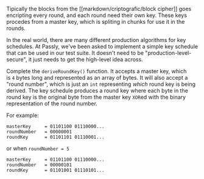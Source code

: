 Tipically the blocks from the [[markdown/criptografic/block cipher]] goes encripting every round, and each round need their own key. These keys procedes from a master key, which is spliting in chunks for use it in the rounds.


In the real world, there are many different production algorithms for key schedules. At Passly, we've been asked to implement a simple key schedule that can be used in our test suite. It doesn't need to be "production-level-secure", it just needs to get the high-level idea across.

Complete the `deriveRoundKey()` function. It accepts a master key, which is `4` bytes long and represented as an array of bytes. It will also accept a "round number", which is just an `int` representing _which_ round key is being derived. The key schedule produces a round key where each byte in the round key is the original byte from the master key `XOR`ed with the binary representation of the round number.

For example:

```
masterKey     = 01101100 01110000...
roundNumber   = 00000001
roundKey      = 01101101 01110001...
```

or when `roundNumber = 5`

```
masterKey     = 01101100 01110000...
roundNumber   = 00000101
roundKey      = 01101001 01110101...
```